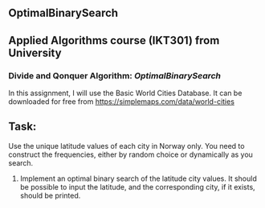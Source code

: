 ## OptimalBinarySearch
## Applied Algorithms course (IKT301) from University 
### Divide and Qonquer Algorithm: *OptimalBinarySearch*

In this assignment, I will use the Basic World Cities Database. 
It can be downloaded for free from https://simplemaps.com/data/world-cities

## Task:
Use  the  unique  latitude  values  of  each  city  in  Norway  only. You  need  to  construct  the 
frequencies, either by random choice or dynamically as you search.  

1. Implement an optimal binary search of the latitude city values. It should be possible to 
input the latitude, and the corresponding city, if it exists, should be printed. 

